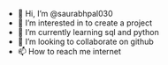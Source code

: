 - 👋 Hi, I’m @saurabhpal030
- 👀 I’m interested in to create a project 
- 🌱 I’m currently learning sql and python
- 💞️ I’m looking to collaborate on github
- 📫 How to reach me internet

<!---
saurabhpal030/saurabhpal030 is a ✨ special ✨ repository because its `README.md` (this file) appears on your GitHub profile.
You can click the Preview link to take a look at your changes.
--->
